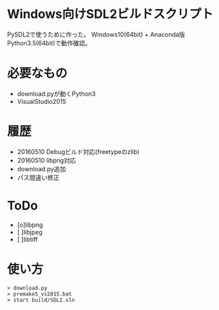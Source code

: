 # Windows向けSDL2ビルドスクリプト
PySDL2で使うために作った。
Windows10(64bit) + Anaconda版Python3.5(64bit)で動作確認。

# 必要なもの
* download.pyが動くPython3
* VisualStudio2015

# 履歴
* 20160510 Debugビルド対応(freetypeのzlib)
* 20160510 libpng対応
* download.py追加
* パス間違い修正

# ToDo
* [o]libpng
* [ ]libjpeg
* [ ]libtiff

# 使い方

```
> download.py
> premake5_vs2015.bat
> start build/SDL2.sln
```

